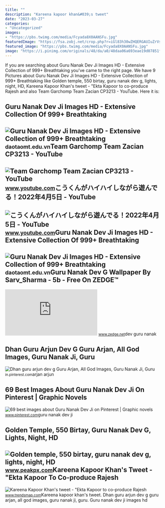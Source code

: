 ```yaml
---
title: ""
description: "Kareena kapoor khan&#039;s tweet"
date: "2023-03-27"
categories:
- "Uncategorized"
images:
- "https://pbs.twimg.com/media/Fcyada8X0AANSFu.jpg"
featuredImage: "https://fsa.zobj.net/crop.php?r=iGl83h30wZHQERGAUIuZrVsTMoQDGhxKJwLwPOojSWXf5SMDT4fCU1vztaFoBwPzyRWz9ttK0GwOQJO8mlWnJynXEDR-6rIG0ChUvJxpHVNmrHlgyk3KMg6NjyQ6euq04l33JodihPZs42gE"
featured_image: "https://pbs.twimg.com/media/Fcyada8X0AANSFu.jpg"
image: "https://i.pinimg.com/originals/48/da/a0/48daa06a693eae19d07851f3cbb753d3.jpg"
---
```


If you are searching about Guru Nanak Dev Ji Images HD - Extensive Collection of 999+ Breathtaking you've came to the right page. We have 9 Pictures about Guru Nanak Dev Ji Images HD - Extensive Collection of 999+ Breathtaking like Golden temple, 550 birtay, guru nanak dev g, lights, night, HD, Kareena Kapoor Khan's tweet - "Ekta Kapoor to co-produce Rajesh and also Team Garchomp Team Zacian CP3213 - YouTube. Here it is:

Guru Nanak Dev Ji Images HD - Extensive Collection Of 999+ Breathtaking
-----------------------------------------------------------------------

 ![Guru Nanak Dev Ji Images HD - Extensive Collection of 999+ Breathtaking](https://www.shyamparivar.com/uploads/gallery/Real-Photo-of-Guru-Nanak-Dev-Ji-HD-Free-Download.jpg) <small>daotaomt.edu.vn</small>Team Garchomp Team Zacian CP3213 - YouTube
------------------------------------------

 ![Team Garchomp Team Zacian CP3213 - YouTube](https://i.ytimg.com/vi/HYLCwcE-Dgc/maxres2.jpg?sqp=-oaymwEoCIAKENAF8quKqQMcGADwAQH4AYwCgALgA4oCDAgAEAEYRSBHKGUwDw==&rs=AOn4CLC_ulBvmvqa2cf2uT56Qfk3FCYaDA) <small>www.youtube.com</small>こうくんがハイハイしながら遊んでる！2022年4月5日 - YouTube
-------------------------------------

 ![こうくんがハイハイしながら遊んでる！2022年4月5日 - YouTube](https://i.ytimg.com/vi/H2fAEMesIjo/maxresdefault.jpg?sqp=-oaymwEmCIAKENAF8quKqQMa8AEB-AH-CYAC0AWKAgwIABABGGUgXyhTMA8=&rs=AOn4CLCJYSghky0o-ilndxvg6fCYAda1ug) <small>www.youtube.com</small>Guru Nanak Dev Ji Images HD - Extensive Collection Of 999+ Breathtaking
-----------------------------------------------------------------------

 ![Guru Nanak Dev Ji Images HD - Extensive Collection of 999+ Breathtaking](https://m.media-amazon.com/images/I/81nh9m4zB8L.jpg) <small>daotaomt.edu.vn</small>Guru Nanak Dev G Wallpaper By Sarv\_Sharma - 5b - Free On ZEDGE™
----------------------------------------------------------------

 ![Guru nanak dev g wallpaper by Sarv_Sharma - 5b - Free on ZEDGE™](https://fsa.zobj.net/crop.php?r=iGl83h30wZHQERGAUIuZrVsTMoQDGhxKJwLwPOojSWXf5SMDT4fCU1vztaFoBwPzyRWz9ttK0GwOQJO8mlWnJynXEDR-6rIG0ChUvJxpHVNmrHlgyk3KMg6NjyQ6euq04l33JodihPZs42gE) <small>www.zedge.net</small>dev guru nanak

Dhan Guru Arjun Dev G Guru Arjan, All God Images, Guru Nanak Ji, Guru
---------------------------------------------------------------------

 ![Dhan guru arjun dev g Guru Arjan, All God Images, Guru Nanak Ji, Guru](https://i.pinimg.com/originals/48/da/a0/48daa06a693eae19d07851f3cbb753d3.jpg) <small>in.pinterest.com</small>arjan arjun

69 Best Images About Guru Nanak Dev Ji On Pinterest | Graphic Novels
--------------------------------------------------------------------

 ![69 best images about Guru Nanak Dev Ji on Pinterest | Graphic novels](https://s-media-cache-ak0.pinimg.com/736x/0f/72/91/0f7291d0b656e4d199e2e42de114b543.jpg) <small>www.pinterest.com</small>guru nanak dev ji

Golden Temple, 550 Birtay, Guru Nanak Dev G, Lights, Night, HD
--------------------------------------------------------------

 ![Golden temple, 550 birtay, guru nanak dev g, lights, night, HD](https://w0.peakpx.com/wallpaper/669/622/HD-wallpaper-golden-temple-550-birtay-guru-nanak-dev-g-lights-night.jpg) <small>www.peakpx.com</small>Kareena Kapoor Khan's Tweet - "Ekta Kapoor To Co-produce Rajesh
---------------------------------------------------------------

 ![Kareena Kapoor Khan's tweet - "Ekta Kapoor to co-produce Rajesh](https://pbs.twimg.com/media/Fcyada8X0AANSFu.jpg) <small>www.trendsmap.com</small>Kareena kapoor khan's tweet. Dhan guru arjun dev g guru arjan, all god images, guru nanak ji, guru. Guru nanak dev ji images hd
